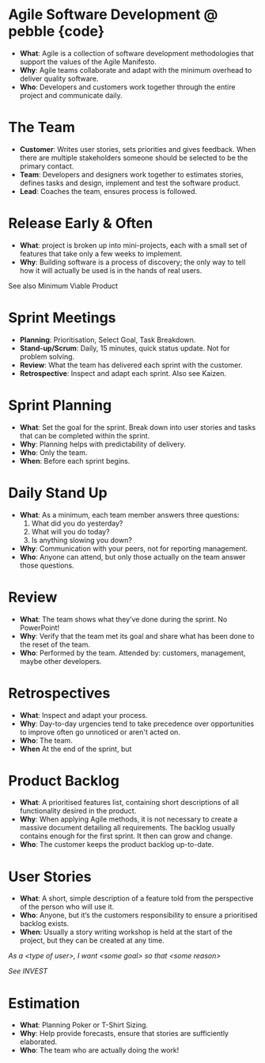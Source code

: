 Agile Software Development @ pebble {code}
==========================================

* **What**: Agile is a collection of software development methodologies that support the values of the Agile Manifesto.
* **Why**: Agile teams collaborate and adapt with the minimum overhead to deliver quality software.
* **Who**: Developers and customers work together through the entire project and communicate daily.

The Team
========
* **Customer**: Writes user stories, sets priorities and gives feedback. When there are multiple stakeholders someone should be selected to be the primary contact.
* **Team**: Developers and designers work together to estimates stories, defines tasks and design, implement and test the software product.
* **Lead**: Coaches the team, ensures process is followed.

Release Early & Often
=====================

* **What**: project is broken up into mini-projects, each with a small set of features that take only a few weeks to implement.
* **Why**: Building software is a process of discovery; the only way to tell how it will actually be used is in the hands of real users. 

See also Minimum Viable Product

Sprint Meetings
===============
* **Planning**: Prioritisation, Select Goal, Task Breakdown.
* **Stand-up/Scrum**: Daily, 15 minutes, quick status update. Not for problem solving. 
* **Review**: What the team has delivered each sprint with the customer. 
* **Retrospective**: Inspect and adapt each sprint. Also see Kaizen. 

Sprint Planning
===============
* **What**: Set the goal for the sprint. Break down into user stories and tasks that can be completed within the sprint.
* **Why**: Planning helps with predictability of delivery.
* **Who**: Only the team.
* **When**: Before each sprint begins.

Daily Stand Up
==============
* **What**: As a minimum, each team member answers three questions:
  1. What did you do yesterday?
  2. What will you do today?
  3. Is anything slowing you down?
* **Why**: Communication with your peers, not for reporting management.
* **Who**: Anyone can attend, but only those actually on the team answer those questions.

Review
======
* **What**: The team shows what they’ve done during the sprint. No PowerPoint!
* **Why**: Verify that the team met its goal and share what has been done to the reset of the team.
* **Who**: Performed by the team. Attended by: customers, management, maybe other developers.

Retrospectives
==============
* **What**: Inspect and adapt your process.
* **Why**: Day-to-day urgencies tend to take precedence over opportunities to improve often go unnoticed or aren't acted on.
* **Who**: The team.
* **When** At the end of the sprint, but 

Product Backlog
=============== 
* **What**: A prioritised features list, containing short descriptions of all functionality desired in the product.
* **Why**: When applying Agile methods, it is not necessary to create a massive document detailing all requirements. The backlog usually contains enough for the first sprint. It then can grow and change.
* **Who**: The customer keeps the product backlog up-to-date.

User Stories
============
* **What**: A short, simple description of a feature told from the perspective of the person who will use it.
* **Who**: Anyone, but it’s the customers responsibility to ensure a prioritised backlog exists.
* **When**: Usually a story writing workshop is held at the start of the project, but they can be created at any time.

*As a &lt;type of user&gt;, I want &lt;some goal&gt; so that &lt;some reason&gt;*

*See INVEST*

Estimation
==========
* **What**: Planning Poker or T-Shirt Sizing.
* **Why**: Help provide forecasts, ensure that stories are sufficiently elaborated.
* **Who**: The team who are actually doing the work!
